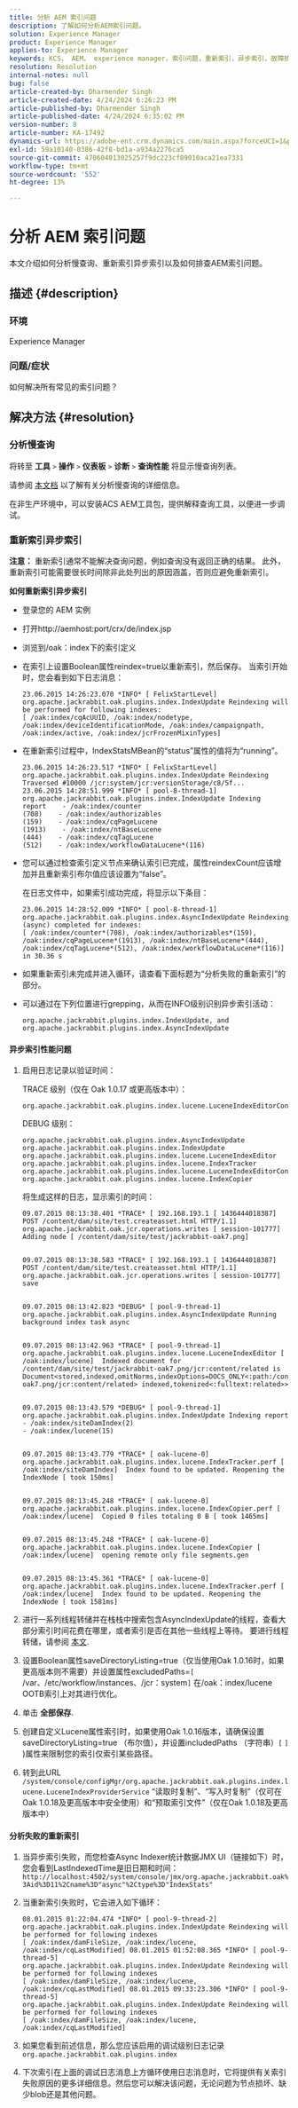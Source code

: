 ```yaml
---
title: 分析 AEM 索引问题
description: 了解如何分析AEM索引问题。
solution: Experience Manager
product: Experience Manager
applies-to: Experience Manager
keywords: KCS， AEM， experience manager，索引问题，重新索引，异步索引，故障排除
resolution: Resolution
internal-notes: null
bug: false
article-created-by: Dharmender Singh
article-created-date: 4/24/2024 6:26:23 PM
article-published-by: Dharmender Singh
article-published-date: 4/24/2024 6:35:02 PM
version-number: 8
article-number: KA-17492
dynamics-url: https://adobe-ent.crm.dynamics.com/main.aspx?forceUCI=1&pagetype=entityrecord&etn=knowledgearticle&id=c9523e22-6802-ef11-a1fd-6045bd026dc7
exl-id: 59a10140-0386-42f8-bd1a-a934a2276ca5
source-git-commit: 470604013025257f9dc223cf89010aca21ea7331
workflow-type: tm+mt
source-wordcount: '552'
ht-degree: 13%

---
```


# 分析 AEM 索引问题


本文介绍如何分析慢查询、重新索引异步索引以及如何排查AEM索引问题。

## 描述 {#description}


### 环境

Experience Manager

### 问题/症状

如何解决所有常见的索引问题？


## 解决方法 {#resolution}


### 分析慢查询

将转至 <b>工具</b> `>`  <b>操作</b> `>`  <b>仪表板</b> `>`  <b>诊断</b> `>`  <b>查询性能</b> 将显示慢查询列表。

请参阅 [本文档](https://docs.adobe.com/docs/en/aem/6-2/deploy/platform/queries-and-indexing.html#Troubleshooting%20indexing%20issues) 以了解有关分析慢查询的详细信息。

在非生产环境中，可以安装ACS AEM工具包，提供解释查询工具，以便进一步调试。

### 重新索引异步索引

<b>注意：</b> 重新索引通常不能解决查询问题，例如查询没有返回正确的结果。 此外，重新索引可能需要很长时间除非此处列出的原因涵盖，否则应避免重新索引。

<b>如何重新索引异步索引</b>

- 登录您的 AEM 实例
- 打开http://aemhost:port/crx/de/index.jsp
- 浏览到/oak：index下的索引定义
- 在索引上设置Boolean属性reindex=true以重新索引，然后保存。 当索引开始时，您会看到如下日志消息：


  ```
  23.06.2015 14:26:23.070 *INFO* [ FelixStartLevel] 
  org.apache.jackrabbit.oak.plugins.index.IndexUpdate Reindexing will be performed for following indexes: 
  [ /oak:index/cqAcUUID, /oak:index/nodetype, /oak:index/deviceIdentificationMode, /oak:index/campaignpath, /oak:index/active, /oak:index/jcrFrozenMixinTypes]
  ```


- 在重新索引过程中，IndexStatsMBean的“status”属性的值将为“running”。


  ```
  23.06.2015 14:26:23.517 *INFO* [ FelixStartLevel] 
  org.apache.jackrabbit.oak.plugins.index.IndexUpdate Reindexing Traversed #10000 /jcr:system/jcr:versionStorage/c8/5f...
  23.06.2015 14:28:51.999 *INFO* [ pool-8-thread-1]  org.apache.jackrabbit.oak.plugins.index.IndexUpdate Indexing
  report    - /oak:index/counter
  (708)    - /oak:index/authorizables
  (159)    - /oak:index/cqPageLucene
  (1913)    - /oak:index/ntBaseLucene
  (444)    - /oak:index/cqTagLucene
  (512)    - /oak:index/workflowDataLucene*(116)
  ```


- 您可以通过检查索引定义节点来确认索引已完成，属性reindexCount应该增加并且重新索引布尔值应该设置为“false”。


  在日志文件中，如果索引成功完成，将显示以下条目：


  ```
  23.06.2015 14:28:52.009 *INFO* [ pool-8-thread-1] 
  org.apache.jackrabbit.oak.plugins.index.AsyncIndexUpdate Reindexing (async) completed for indexes: 
  [ /oak:index/counter*(708), /oak:index/authorizables*(159),
  /oak:index/cqPageLucene*(1913), /oak:index/ntBaseLucene*(444),
  /oak:index/cqTagLucene*(512), /oak:index/workflowDataLucene*(116)] 
  in 30.36 s
  ```


- 如果重新索引未完成并进入循环，请查看下面标题为“分析失败的重新索引”的部分。
- 可以通过在下列位置进行grepping，从而在INFO级别识别异步索引活动：


  ```
  org.apache.jackrabbit.plugins.index.IndexUpdate, and
  org.apache.jackrabbit.plugins.index.AsyncIndexUpdate
  ```


#### 异步索引性能问题

1. 启用日志记录以验证时间：


   TRACE 级别（仅在 Oak 1.0.17 或更高版本中）：


   ```
   org.apache.jackrabbit.oak.plugins.index.lucene.LuceneIndexEditorContext.perf
   ```



   DEBUG 级别：


   ```
   org.apache.jackrabbit.oak.plugins.index.AsyncIndexUpdate
   org.apache.jackrabbit.oak.plugins.index.IndexUpdate
   org.apache.jackrabbit.oak.plugins.index.lucene.LuceneIndexEditor
   org.apache.jackrabbit.oak.plugins.index.lucene.IndexTracker
   org.apache.jackrabbit.oak.plugins.index.lucene.LuceneIndexEditorContext
   org.apache.jackrabbit.oak.plugins.index.lucene.IndexCopier
   ```



   将生成这样的日志，显示索引的时间：


   ```
   09.07.2015 08:13:38.401 *TRACE* [ 192.168.193.1 [ 1436444018387]  POST /content/dam/site/test.createasset.html HTTP/1.1]  org.apache.jackrabbit.oak.jcr.operations.writes [ session-101777]  Adding node [ /content/dam/site/test/jackrabbit-oak7.png] 
   
   
   09.07.2015 08:13:38.583 *TRACE* [ 192.168.193.1 [ 1436444018387]  POST /content/dam/site/test.createasset.html HTTP/1.1]  org.apache.jackrabbit.oak.jcr.operations.writes [ session-101777]  save
   
   
   09.07.2015 08:13:42.823 *DEBUG* [ pool-9-thread-1]  org.apache.jackrabbit.oak.plugins.index.AsyncIndexUpdate Running background index task async
   
   
   09.07.2015 08:13:42.963 *TRACE* [ pool-9-thread-1]  org.apache.jackrabbit.oak.plugins.index.lucene.LuceneIndexEditor [ /oak:index/lucene]  Indexed document for /content/dam/site/test/jackrabbit-oak7.png/jcr:content/related is Document<stored,indexed,omitNorms,indexOptions=DOCS_ONLY<:path:/content/dam/site/test/jackrabbit-oak7.png/jcr:content/related> indexed,tokenized<:fulltext:related>>
   
   
   09.07.2015 08:13:43.579 *DEBUG* [ pool-9-thread-1]  org.apache.jackrabbit.oak.plugins.index.IndexUpdate Indexing report
   - /oak:index/siteDamIndex(2)
   - /oak:index/lucene(15)
   
   
   09.07.2015 08:13:43.779 *TRACE* [ oak-lucene-0]  org.apache.jackrabbit.oak.plugins.index.lucene.IndexTracker.perf [ /oak:index/siteDamIndex]  Index found to be updated. Reopening the IndexNode [ took 150ms] 
   
   
   09.07.2015 08:13:45.248 *TRACE* [ oak-lucene-0]  org.apache.jackrabbit.oak.plugins.index.lucene.IndexCopier.perf [ /oak:index/lucene]  Copied 0 files totaling 0 B [ took 1465ms] 
   
   
   09.07.2015 08:13:45.248 *TRACE* [ oak-lucene-0]  org.apache.jackrabbit.oak.plugins.index.lucene.IndexCopier [ /oak:index/lucene]  opening remote only file segments.gen
   
   
   09.07.2015 08:13:45.361 *TRACE* [ oak-lucene-0]  org.apache.jackrabbit.oak.plugins.index.lucene.IndexTracker.perf [ /oak:index/lucene]  Index found to be updated. Reopening the IndexNode [ took 1581ms]
   ```


2. 进行一系列线程转储并在栈栈中搜索包含AsyncIndexUpdate的线程，查看大部分索引时间花费在哪里，或者索引是否在其他一些线程上等待。 要进行线程转储，请参阅 [本文](https://experienceleague.adobe.com/docs/experience-cloud-kcs/kbarticles/KA-17452.html).
3. 设置Boolean属性saveDirectoryListing=true（仅当使用Oak 1.0.16时，如果更高版本则不需要）并设置属性excludedPaths=`[` /var、/etc/workflow/instances、/jcr：system`]`  在/oak：index/lucene OOTB索引上对其进行优化。
4. 单击 <b>全部保存</b>.
5. 创建自定义Lucene属性索引时，如果使用Oak 1.0.16版本，请确保设置saveDirectoryListing=true （布尔值），并设置includedPaths （字符串）`[` `]` )属性来限制您的索引仅索引某些路径。
6. 转到此URL `/system/console/configMgr/org.apache.jackrabbit.oak.plugins.index.lucene.LuceneIndexProviderService` “读取时复制”、“写入时复制”（仅可在Oak 1.0.18及更高版本中安全使用）和“预取索引文件”（仅在Oak 1.0.18及更高版本中）


#### 分析失败的重新索引

1. 当异步索引失败，而您检查Async Indexer统计数据JMX UI（链接如下）时，您会看到LastIndexedTime是旧日期和时间： `http://localhost:4502/system/console/jmx/org.apache.jackrabbit.oak%3Aid%3D11%2Cname%3D"async"%2Ctype%3D"IndexStats"`
2. 当重新索引失败时，它会进入如下循环：


   ```
   08.01.2015 01:22:04.474 *INFO* [ pool-9-thread-2]  
   org.apache.jackrabbit.oak.plugins.index.IndexUpdate Reindexing will be performed for following indexes 
   [ /oak:index/damFileSize, /oak:index/lucene, /oak:index/cqLastModified] 08.01.2015 01:52:08.365 *INFO* [ pool-9-thread-5]  
   org.apache.jackrabbit.oak.plugins.index.IndexUpdate Reindexing will be performed for following indexes 
   [ /oak:index/damFileSize, /oak:index/lucene, /oak:index/cqLastModified] 08.01.2015 09:33:23.306 *INFO* [ pool-9-thread-5]  
   org.apache.jackrabbit.oak.plugins.index.IndexUpdate Reindexing will be performed for following indexes 
   [ /oak:index/damFileSize, /oak:index/lucene, /oak:index/cqLastModified]
   ```


3. 如果您看到前述信息，那么您应该启用的调试级别日志记录 `org.apache.jackrabbit.oak.plugins.index`
4. 下次索引在上面的调试日志消息上方循环使用日志消息时，它将提供有关索引失败原因的更多详细信息。然后您可以解决该问题，无论问题为节点损坏、缺少blob还是其他问题。
